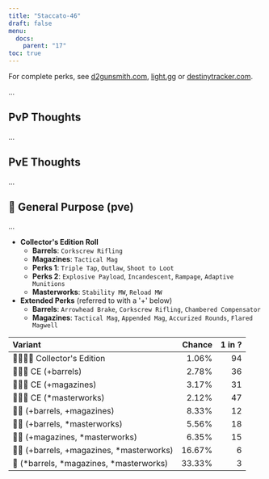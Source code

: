 ```yaml
---
title: "Staccato-46"
draft: false
menu:
  docs:
    parent: "17"
toc: true
---
```


For complete perks, see [d2gunsmith.com](https://d2gunsmith.com/w/4019668921), [light.gg](https://www.light.gg/db/items/4019668921) or [destinytracker.com](https://destinytracker.com/destiny-2/db/items/4019668921).

...

## PvP Thoughts

...

## PvE Thoughts

...

## 👾 General Purpose (pve)

...

* **Collector's Edition Roll**
  * **Barrels**: `Corkscrew Rifling`
  * **Magazines**: `Tactical Mag`
  * **Perks 1**: `Triple Tap`, `Outlaw`, `Shoot to Loot`
  * **Perks 2**: `Explosive Payload`, `Incandescent`, `Rampage`, `Adaptive Munitions`
  * **Masterworks**: `Stability MW`, `Reload MW`
* **Extended Perks** (referred to with a '+' below)
  * **Barrels**: `Arrowhead Brake`, `Corkscrew Rifling`, `Chambered Compensator`
  * **Magazines**: `Tactical Mag`, `Appended Mag`, `Accurized Rounds`, `Flared Magwell`

| Variant | Chance | 1 in ? |
|:-|-:|-:|
| 👾👾👾🌟 Collector's Edition | 1.06% | 94 |
| 👾👾👾 CE (+barrels) | 2.78% | 36 |
| 👾👾👾 CE (+magazines) | 3.17% | 31 |
| 👾👾👾 CE (*masterworks) | 2.12% | 47 |
| 👾👾 (+barrels, +magazines) | 8.33% | 12 |
| 👾👾 (+barrels, *masterworks) | 5.56% | 18 |
| 👾👾 (+magazines, *masterworks) | 6.35% | 15 |
| 👾👾 (+barrels, +magazines, *masterworks) | 16.67% | 6 |
| 👾 (*barrels, *magazines, *masterworks) | 33.33% | 3 |
